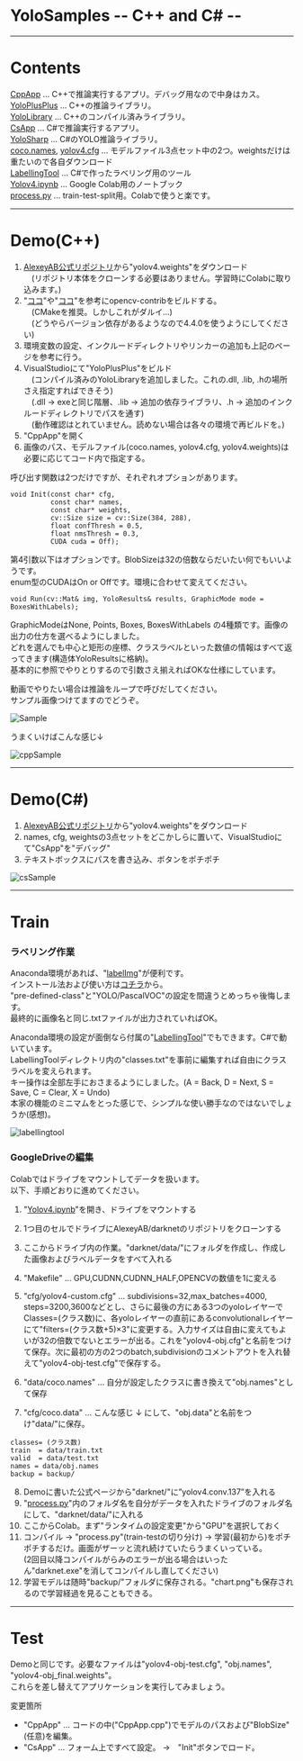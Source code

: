 # YoloSamples -- C++ and C# --
  
---
  
# Contents  
  
[CppApp](/CppApp) ... C++で推論実行するアプリ。デバッグ用なので中身はカス。  
[YoloPlusPlus](/YoloPlusPlus) ... C++の推論ライブラリ。  
[YoloLibrary](/YoloLibrary) ... C++のコンパイル済みライブラリ。  
[CsApp](/CsApp) ... C#で推論実行するアプリ。  
[YoloSharp](/YoloSharp) ... C#のYOLO推論ライブラリ。  
[coco.names](/coco.names), [yolov4.cfg](/yolov4.cfg) ... モデルファイル3点セット中の2つ。weightsだけは重たいので各自ダウンロード  
[LabellingTool](/LabellingTool) ... C#で作ったラベリング用のツール  
[Yolov4.ipynb](/Yolov4.ipynb) ... Google Colab用のノートブック  
[process.py](/process.py) ... train-test-split用。Colabで使うと楽です。  
  
---
  
# Demo(C++)  
  
1. [AlexeyAB公式リポジトリ](https://github.com/AlexeyAB/darknet)から"yolov4.weights"をダウンロード  
　(リポジトリ本体をクローンする必要はありません。学習時にColabに取り込みます。)  
2. "[ココ](https://swallow-incubate.com/archives/blog/20200508/)"や"[ココ](https://kamino.hatenablog.com/entry/opencv_contrib_install)"を参考にopencv-contribをビルドする。  
　(CMakeを推奨。しかしこれがダルイ...)  
　(どうやらバージョン依存があるようなので4.4.0を使うようにしてください)  
3. 環境変数の設定、インクルードディレクトリやリンカーの追加も上記のページを参考に行う。
4. VisualStudioにて"YoloPlusPlus"をビルド  
　(コンパイル済みのYoloLibraryを追加しました。これの.dll, .lib, .hの場所さえ指定すればできそう)  
　(.dll → exeと同じ階層、.lib → 追加の依存ライブラリ、.h → 追加のインクルードディレクトリでパスを通す)  
　(動作確認はとれていません。読めない場合は各々の環境で再ビルドを。)  
5. "CppApp"を開く  
6. 画像のパス、モデルファイル(coco.names, yolov4.cfg, yolov4.weights)は必要に応じてコード内で指定する。  
  
呼び出す関数は2つだけですが、それぞれオプションがあります。  
```
void Init(const char* cfg, 
          const char* names, 
          const char* weights, 
          cv::Size size = cv::Size(384, 288), 
          float confThresh = 0.5, 
          float nmsThresh = 0.3, 
          CUDA cuda = Off);
```
第4引数以下はオプションです。BlobSizeは32の倍数ならだいたい何でもいいようです。  
enum型のCUDAはOn or Offです。環境に合わせて変えてください。  
  
```
void Run(cv::Mat& img, YoloResults& results, GraphicMode mode = BoxesWithLabels);
```
GraphicModeはNone, Points, Boxes, BoxesWithLabels の4種類です。画像の出力の仕方を選べるようにしました。  
どれを選んでも中心と矩形の座標、クラスラベルといった数値の情報はすべて返ってきます(構造体YoloResultsに格納)。  
基本的に参照でやりとりするので引数さえ揃えればOKな仕様にしています。
  
動画でやりたい場合は推論をループで呼びだしてください。  
サンプル画像つけてますのでどうぞ。  
  
![Sample](/Sample.jpg)  
  
うまくいけばこんな感じ↓  
  
![cppSample](/cppSample.png)  
  
---
  
# Demo(C#)   
  
1. [AlexeyAB公式リポジトリ](https://github.com/AlexeyAB/darknet)から"yolov4.weights"をダウンロード
2. names, cfg, weightsの3点セットをどこかしらに置いて、VisualStudioにて"CsApp"を"デバッグ"
3. テキストボックスにパスを書き込み、ボタンをポチポチ  
  
![csSample](/csSample.png)
  
---
  
# Train  
  
### ラベリング作業  
  
Anaconda環境があれば、"[labelImg](https://github.com/tzutalin/labelImg)"が便利です。  
インストール法および使い方は[コチラ](https://www.miki-ie.com/python/labelimg-annotation-yolo-darknet/)から。  
"pre-defined-class"と"YOLO/PascalVOC"の設定を間違うとめっちゃ後悔します。  
最終的に画像名と同じ.txtファイルが出力されていればOK。  
  
Anaconda環境の設定が面倒なら付属の"[LabellingTool](/LabelingTool)"でもできます。C#で動いています。  
LabellingToolディレクトリ内の"classes.txt"を事前に編集すれば自由にクラスラベルを変えられます。  
キー操作は全部左手におさまるようにしました。(A = Back, D = Next, S = Save, C = Clear, X = Undo)  
本家の機能のミニマムをとった感じで、シンプルな使い勝手なのではないでしょうか(感想)。  
  
![labellingtool](/labellingtool.png)  
  
### GoogleDriveの編集  
  
Colabではドライブをマウントしてデータを扱います。  
以下、手順どおりに進めてください。  
  
1. "[Yolov4.ipynb](/Yolov4.ipynb)"を開き、ドライブをマウントする
2. 1つ目のセルでドライブにAlexeyAB/darknetのリポジトリをクローンする
3. ここからドライブ内の作業。"darknet/data/"にフォルダを作成し、作成した画像およびラベルデータをすべて入れる
4. "Makefile" ... GPU,CUDNN,CUDNN_HALF,OPENCVの数値を1に変える
5. "cfg/yolov4-custom.cfg" ... subdivisions=32,max_batches=4000, steps=3200,3600などとし、さらに最後の方にある3つのyoloレイヤーでClasses=(クラス数)に、各yoloレイヤーの直前にあるconvolutionalレイヤーにて"filters=(クラス数+5)×3"に変更する。入力サイズは自由に変えてもよいが32の倍数でないとエラーが出る。これを"yolov4-obj.cfg"と名前をつけて保存。次に最初の方の2つのbatch,subdivisionのコメントアウトを入れ替えて"yolov4-obj-test.cfg"で保存する。
6. "data/coco.names" ... 自分が設定したクラスに書き換えて"obj.names"として保存  
  
7. "cfg/coco.data" ... こんな感じ ↓ にして、"obj.data"と名前をつけ"data/"に保存。
```
classes= (クラス数)
train  = data/train.txt
valid  = data/test.txt
names = data/obj.names
backup = backup/
```  
  
8. Demoに書いた公式ページから"darknet/"に”yolov4.conv.137”を入れる
9. "[process.py](/process.py)"内のフォルダ名を自分がデータを入れたドライブのフォルダ名にして、"darknet/data/"に入れる
10. ここからColab。まず"ランタイムの設定変更"から"GPU"を選択しておく
11. コンパイル → "process.py"(train-testの切り分け) → 学習(最初から)をポチポチするだけ。画面がザーッと流れ続けていたらうまくいっている。  
(2回目以降コンパイルがらみのエラーが出る場合はいったん"darknet.exe"を消してコンパイルし直してください)  
12. 学習モデルは随時"backup/"フォルダに保存される。"chart.png"も保存されるので学習経過を見ることもできる。  
  
---
  
# Test  
  
Demoと同じです。必要なファイルは"yolov4-obj-test.cfg", "obj.names", "yolov4-obj_final.weights"。  
これらを差し替えてアプリケーションを実行してみましょう。  
  
変更箇所  
* "CppApp" ... コードの中("CppApp.cpp")でモデルのパスおよび"BlobSize"(任意)を編集。
* "CsApp" ... フォーム上ですべて設定。 →　"Init"ボタンでロード。
